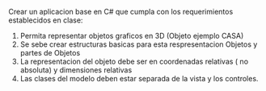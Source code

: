 Crear un aplicacion base en C# que cumpla con los requerimientos establecidos en clase:
1. Permita representar objetos graficos en 3D (Objeto ejemplo CASA)
2. Se sebe crear estructuras basicas para esta respresentacion Objetos y partes de Objetos
3. La representacion del objeto debe ser en coordenadas relativas ( no absoluta) y dimensiones relativas
4. Las clases del modelo deben estar separada de la vista y los controles.
